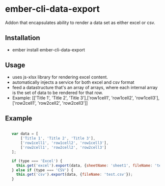 # ember-cli-data-export

Addon that encapsulates ability to render a data set as either excel or csv.

## Installation

 - ember install ember-cli-data-export

## Usage

 - uses js-xlsx library for rendering excel content.
 - automatically injects a service for both excel and csv format
 - feed a datastructure that's an array of arrays, where each internal array is the set of data to be rendered for that row.
 - Example: [['Title 1', 'Title 2', 'Title 3'],['row1cell1', 'row1cell2', 'row1cell3'],['row2cell1', 'row2cell2', 'row2cell3']]

## Example
 ```javascript

    var data = [
        ['Title 1', 'Title 2', 'Title 3'],
        ['row1cell1', 'row1cell2', 'row1cell3'],
        ['row2cell1', 'row2cell2', 'row2cell3']
    ];

    if (type === 'Excel') {
      this.get('excel').export(data, {sheetName: 'sheet1', fileName: 'test.xlsx'});
    } else if (type === 'CSV') {
      this.get('csv').export(data, {fileName: 'test.csv'});
    }
```